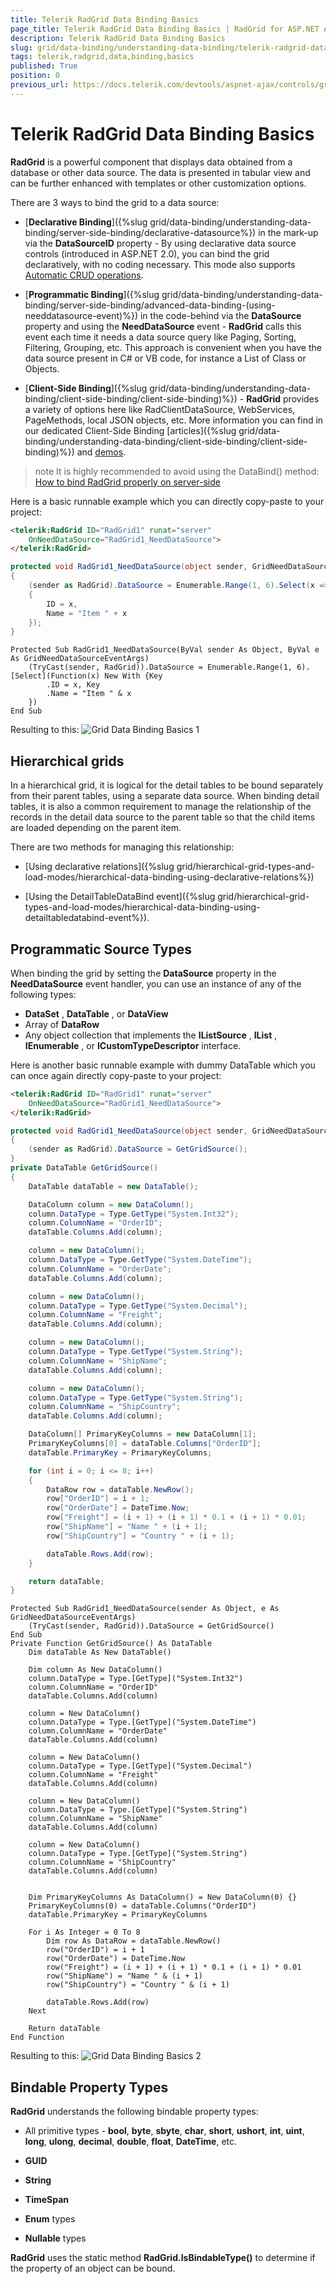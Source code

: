 ```yaml
---
title: Telerik RadGrid Data Binding Basics
page_title: Telerik RadGrid Data Binding Basics | RadGrid for ASP.NET AJAX Documentation
description: Telerik RadGrid Data Binding Basics
slug: grid/data-binding/understanding-data-binding/telerik-radgrid-data-binding-basics
tags: telerik,radgrid,data,binding,basics
published: True
position: 0
previous_url: https://docs.telerik.com/devtools/aspnet-ajax/controls/grid/data-binding/bindable-property-types
---
```


# Telerik RadGrid Data Binding Basics



**RadGrid** is a powerful component that displays data obtained from a database or other data source. The data is presented in tabular view and can be further enhanced with templates or other customization options.

There are 3 ways to bind the grid to a data source:

* [**Declarative Binding**]({%slug grid/data-binding/understanding-data-binding/server-side-binding/declarative-datasource%}) in the mark-up via the **DataSourceID** property - By using declarative data source controls (introduced in ASP.NET 2.0), you can bind the grid declaratively, with no coding necessary. This mode also supports [Automatic CRUD operations](https://demos.telerik.com/aspnet-ajax/grid/examples/data-editing/automatic-crud-operations/defaultcs.aspx).

* [**Programmatic Binding**]({%slug grid/data-binding/understanding-data-binding/server-side-binding/advanced-data-binding-(using-needdatasource-event)%}) in the code-behind via the **DataSource** property and using the **NeedDataSource** event - **RadGrid** calls this event each time it needs a data source query like Paging, Sorting, Filtering, Grouping, etc. This approach is convenient when you have the data source present in C# or VB code, for instance a List of Class or Objects.

* [**Client-Side Binding**]({%slug grid/data-binding/understanding-data-binding/client-side-binding/client-side-binding)%}) - **RadGrid** provides a variety of options here like RadClientDataSource, WebServices, PageMethods, local JSON objects, etc. More information you can find in our dedicated Client-Side Binding [articles]({%slug grid/data-binding/understanding-data-binding/client-side-binding/client-side-binding)%}) and [demos](https://demos.telerik.com/aspnet-ajax/grid/examples/data-binding/client-side/client-data-source-binding/defaultcs.aspx).

>note It is highly recommended to avoid using the DataBind() method:  
[How to bind RadGrid properly on server-side](https://www.telerik.com/support/kb/aspnet-ajax/grid/details/how-to-bind-radgrid-properly-on-server-side)
>

Here is a basic runnable example which you can directly copy-paste to your project:
```markdown
<telerik:RadGrid ID="RadGrid1" runat="server"
    OnNeedDataSource="RadGrid1_NeedDataSource">
</telerik:RadGrid>
```
```csharp
protected void RadGrid1_NeedDataSource(object sender, GridNeedDataSourceEventArgs e)
{
    (sender as RadGrid).DataSource = Enumerable.Range(1, 6).Select(x => new
    {
        ID = x,
        Name = "Item " + x
    });
}
```
```vbnet
Protected Sub RadGrid1_NeedDataSource(ByVal sender As Object, ByVal e As GridNeedDataSourceEventArgs)
    (TryCast(sender, RadGrid)).DataSource = Enumerable.Range(1, 6).[Select](Function(x) New With {Key
        .ID = x, Key
        .Name = "Item " & x
    })
End Sub
```


Resulting to this:
![Grid Data Binding Basics 1](images/grid-data-binding-basics-1.png)

## Hierarchical grids

In a hierarchical grid, it is logical for the detail tables to be bound separately from their parent tables, using a separate data source. When binding detail tables, it is also a common requirement to manage the relationship of the records in the detail data source to the parent table so that the child items are loaded depending on the parent item. 

There are two methods for managing this relationship:

* [Using declarative relations]({%slug grid/hierarchical-grid-types-and-load-modes/hierarchical-data-binding-using-declarative-relations%})

* [Using the DetailTableDataBind event]({%slug grid/hierarchical-grid-types-and-load-modes/hierarchical-data-binding-using-detailtabledatabind-event%}).

## Programmatic Source Types

When binding the grid by setting the **DataSource** property in the **NeedDataSource** event handler, you can use an instance of any of the following types:

*  **DataSet** , **DataTable** , or **DataView** 
* Array of **DataRow** 
* Any object collection that implements the **IListSource** , **IList** , **IEnumerable** , or **ICustomTypeDescriptor** interface.

Here is another basic runnable example with dummy DataTable which you can once again directly copy-paste to your project:
```markdown
<telerik:RadGrid ID="RadGrid1" runat="server" 
    OnNeedDataSource="RadGrid1_NeedDataSource">
</telerik:RadGrid>
```
```csharp
protected void RadGrid1_NeedDataSource(object sender, GridNeedDataSourceEventArgs e)
{
    (sender as RadGrid).DataSource = GetGridSource();
}
private DataTable GetGridSource()
{
    DataTable dataTable = new DataTable();

    DataColumn column = new DataColumn();
    column.DataType = Type.GetType("System.Int32");
    column.ColumnName = "OrderID";
    dataTable.Columns.Add(column);

    column = new DataColumn();
    column.DataType = Type.GetType("System.DateTime");
    column.ColumnName = "OrderDate";
    dataTable.Columns.Add(column);

    column = new DataColumn();
    column.DataType = Type.GetType("System.Decimal");
    column.ColumnName = "Freight";
    dataTable.Columns.Add(column);

    column = new DataColumn();
    column.DataType = Type.GetType("System.String");
    column.ColumnName = "ShipName";
    dataTable.Columns.Add(column);

    column = new DataColumn();
    column.DataType = Type.GetType("System.String");
    column.ColumnName = "ShipCountry";
    dataTable.Columns.Add(column);

    DataColumn[] PrimaryKeyColumns = new DataColumn[1];
    PrimaryKeyColumns[0] = dataTable.Columns["OrderID"];
    dataTable.PrimaryKey = PrimaryKeyColumns;

    for (int i = 0; i <= 8; i++)
    {
        DataRow row = dataTable.NewRow();
        row["OrderID"] = i + 1;
        row["OrderDate"] = DateTime.Now;
        row["Freight"] = (i + 1) + (i + 1) * 0.1 + (i + 1) * 0.01;
        row["ShipName"] = "Name " + (i + 1);
        row["ShipCountry"] = "Country " + (i + 1);

        dataTable.Rows.Add(row);
    }

    return dataTable;
}
```
```vbnet
Protected Sub RadGrid1_NeedDataSource(sender As Object, e As GridNeedDataSourceEventArgs)
    (TryCast(sender, RadGrid)).DataSource = GetGridSource()
End Sub
Private Function GetGridSource() As DataTable
    Dim dataTable As New DataTable()

    Dim column As New DataColumn()
    column.DataType = Type.[GetType]("System.Int32")
    column.ColumnName = "OrderID"
    dataTable.Columns.Add(column)

    column = New DataColumn()
    column.DataType = Type.[GetType]("System.DateTime")
    column.ColumnName = "OrderDate"
    dataTable.Columns.Add(column)

    column = New DataColumn()
    column.DataType = Type.[GetType]("System.Decimal")
    column.ColumnName = "Freight"
    dataTable.Columns.Add(column)

    column = New DataColumn()
    column.DataType = Type.[GetType]("System.String")
    column.ColumnName = "ShipName"
    dataTable.Columns.Add(column)

    column = New DataColumn()
    column.DataType = Type.[GetType]("System.String")
    column.ColumnName = "ShipCountry"
    dataTable.Columns.Add(column)


    Dim PrimaryKeyColumns As DataColumn() = New DataColumn(0) {}
    PrimaryKeyColumns(0) = dataTable.Columns("OrderID")
    dataTable.PrimaryKey = PrimaryKeyColumns

    For i As Integer = 0 To 8
        Dim row As DataRow = dataTable.NewRow()
        row("OrderID") = i + 1
        row("OrderDate") = DateTime.Now
        row("Freight") = (i + 1) + (i + 1) * 0.1 + (i + 1) * 0.01
        row("ShipName") = "Name " & (i + 1)
        row("ShipCountry") = "Country " & (i + 1)

        dataTable.Rows.Add(row)
    Next

    Return dataTable
End Function
```




Resulting to this:
![Grid Data Binding Basics 2](images/grid-data-binding-basics-2.png)

## Bindable Property Types

**RadGrid** understands the following bindable property types:

* All primitive types - **bool**, **byte**, **sbyte**, **char**, **short**, **ushort**, **int**, **uint**, **long**, **ulong**, **decimal**, **double**, **float**, **DateTime**, etc.

* **GUID**

* **String**

* **TimeSpan**

* **Enum** types

* **Nullable** types

**RadGrid** uses the static method **RadGrid.IsBindableType()** to determine if the property of an object can be bound.